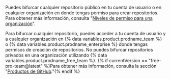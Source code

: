 Puedes bifurcar cualquier repositorio público en tu cuenta de usuario o en cualquier organización en donde tengas permiso para crear repositorios. Para obtener más información, consulta "[Niveles de permiso para una organización](/articles/permission-levels-for-an-organization)".

Para bifurcar cualquier repositorio, puedes acceder a tu cuenta de usuario y a cualquier organización en {% data variables.product.prodname_team %} o {% data variables.product.prodname_enterprise %} donde tengas permisos de creación de repositorios. No puedes bifurcar repositorios privados en una organización utilizando {% data variables.product.prodname_free_team %}. {% if currentVersion == "free-pro-team@latest" %}Para obtener más información, consulta la sección "[Productos de GitHub](/articles/githubs-products)."{% endif %}
